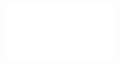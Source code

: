 <!-- ---
hide_table_of_contents: true
--- -->

<object data="/pdf/week_report/2023_6.29_7.11.pdf" type="application/pdf" width="100%" height="900px">
    <embed src="/pdf/week_report/2023_6.29_7.11.pdf"/>
</object>